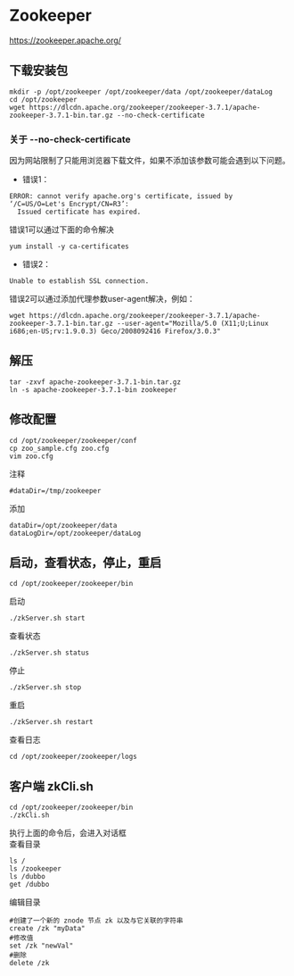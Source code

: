 # Zookeeper
https://zookeeper.apache.org/

## 下载安装包
```shell
mkdir -p /opt/zookeeper /opt/zookeeper/data /opt/zookeeper/dataLog
cd /opt/zookeeper  
wget https://dlcdn.apache.org/zookeeper/zookeeper-3.7.1/apache-zookeeper-3.7.1-bin.tar.gz --no-check-certificate
```
### 关于 --no-check-certificate
因为网站限制了只能用浏览器下载文件，如果不添加该参数可能会遇到以下问题。
- 错误1：
```text
ERROR: cannot verify apache.org's certificate, issued by ‘/C=US/O=Let's Encrypt/CN=R3’:
  Issued certificate has expired.
```
错误1可以通过下面的命令解决
```shell
yum install -y ca-certificates
```
- 错误2：
```text
Unable to establish SSL connection.
```
错误2可以通过添加代理参数user-agent解决，例如：
```shell
wget https://dlcdn.apache.org/zookeeper/zookeeper-3.7.1/apache-zookeeper-3.7.1-bin.tar.gz --user-agent="Mozilla/5.0 (X11;U;Linux i686;en-US;rv:1.9.0.3) Geco/2008092416 Firefox/3.0.3"
```

## 解压
```shell
tar -zxvf apache-zookeeper-3.7.1-bin.tar.gz
ln -s apache-zookeeper-3.7.1-bin zookeeper
```

## 修改配置
```shell
cd /opt/zookeeper/zookeeper/conf  
cp zoo_sample.cfg zoo.cfg  
vim zoo.cfg
```  
注释
```text
#dataDir=/tmp/zookeeper
``` 
添加
```text
dataDir=/opt/zookeeper/data
dataLogDir=/opt/zookeeper/dataLog 
```

## 启动，查看状态，停止，重启
```shell
cd /opt/zookeeper/zookeeper/bin
```
启动 
```shell 
./zkServer.sh start
```
查看状态 
```shell
./zkServer.sh status
```  
停止
```shell  
./zkServer.sh stop
```  
重启 
```shell 
./zkServer.sh restart  
```
查看日志
```shell
cd /opt/zookeeper/zookeeper/logs
```

## 客户端 zkCli.sh
```shell
cd /opt/zookeeper/zookeeper/bin
./zkCli.sh
```
执行上面的命令后，会进入对话框<br/>
查看目录
```shell
ls /
ls /zookeeper
ls /dubbo
get /dubbo
```
编辑目录
```shell
#创建了一个新的 znode 节点 zk 以及与它关联的字符串
create /zk "myData"
#修改值
set /zk "newVal"
#删除
delete /zk
```
